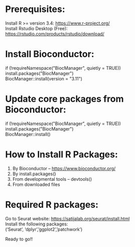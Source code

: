 # Prerequisites:

Install R >= version 3.4: https://www.r-project.org/ \
Install Rstudio Desktop (Free): https://rstudio.com/products/rstudio/download/

# Install Bioconductor:
if (!requireNamespace("BiocManager", quietly = TRUE))\
   install.packages("BiocManager")\
BiocManager::install(version = "3.11")

# Update core packages from Bioconductor:
if (!requireNamespace("BiocManager", quietly = TRUE))\
    install.packages("BiocManager")\
BiocManager::install()

# How to Install R Packages:
1.	By Bioconductor – https://www.bioconductor.org/
2.	By install.packages()
3.	From developmental tools – devtools()
4.	From downloaded files

# Required R packages:
Go to Seurat website: https://satijalab.org/seurat/install.html \
Install the following packages: \
(‘Seurat’, ‘dplyr’,’ggplot2’,’patchwork’)

Ready to go!!
